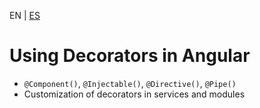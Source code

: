 <!-- MULTILANGUAJE MENU START -->
EN | [ES](https://lckpig.gitbook.io/es-practical-dev-handbook/typescript/decorators/decorators-angular)
<!-- MULTILANGUAJE MENU END -->

# Using Decorators in Angular

- `@Component()`, `@Injectable()`, `@Directive()`, `@Pipe()`
- Customization of decorators in services and modules 